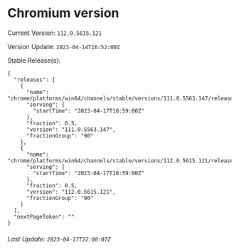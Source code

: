 # Chromium version

Current Version: `112.0.5615.121`

Version Update: `2023-04-14T16:52:00Z`

Stable Release(s):
```
{
  "releases": [
    {
      "name": "chrome/platforms/win64/channels/stable/versions/111.0.5563.147/releases/1681757940",
      "serving": {
        "startTime": "2023-04-17T18:59:00Z"
      },
      "fraction": 0.5,
      "version": "111.0.5563.147",
      "fractionGroup": "90"
    },
    {
      "name": "chrome/platforms/win64/channels/stable/versions/112.0.5615.121/releases/1681757940",
      "serving": {
        "startTime": "2023-04-17T18:59:00Z"
      },
      "fraction": 0.5,
      "version": "112.0.5615.121",
      "fractionGroup": "90"
    }
  ],
  "nextPageToken": ""
}
```

###### Last Update: `2023-04-17T22:00:07Z`
        
